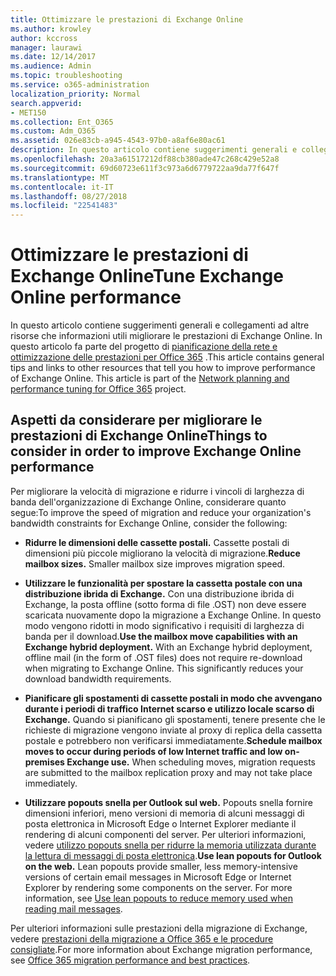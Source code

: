 ```yaml
---
title: Ottimizzare le prestazioni di Exchange Online
ms.author: krowley
author: kccross
manager: laurawi
ms.date: 12/14/2017
ms.audience: Admin
ms.topic: troubleshooting
ms.service: o365-administration
localization_priority: Normal
search.appverid:
- MET150
ms.collection: Ent_O365
ms.custom: Adm_O365
ms.assetid: 026e83cb-a945-4543-97b0-a8af6e80ac61
description: In questo articolo contiene suggerimenti generali e collegamenti ad altre risorse che informazioni utili migliorare le prestazioni di Exchange Online.
ms.openlocfilehash: 20a3a61517212df88cb380ade47c268c429e52a8
ms.sourcegitcommit: 69d60723e611f3c973a6d6779722aa9da77f647f
ms.translationtype: MT
ms.contentlocale: it-IT
ms.lasthandoff: 08/27/2018
ms.locfileid: "22541483"
---
```

# <a name="tune-exchange-online-performance"></a><span data-ttu-id="36cc3-103">Ottimizzare le prestazioni di Exchange Online</span><span class="sxs-lookup"><span data-stu-id="36cc3-103">Tune Exchange Online performance</span></span>

<span data-ttu-id="36cc3-p101">In questo articolo contiene suggerimenti generali e collegamenti ad altre risorse che informazioni utili migliorare le prestazioni di Exchange Online. In questo articolo fa parte del progetto di [pianificazione della rete e ottimizzazione delle prestazioni per Office 365](https://aka.ms/tune) .</span><span class="sxs-lookup"><span data-stu-id="36cc3-p101">This article contains general tips and links to other resources that tell you how to improve performance of Exchange Online. This article is part of the [Network planning and performance tuning for Office 365](https://aka.ms/tune) project.</span></span>
   
## <a name="things-to-consider-in-order-to-improve-exchange-online-performance"></a><span data-ttu-id="36cc3-106">Aspetti da considerare per migliorare le prestazioni di Exchange Online</span><span class="sxs-lookup"><span data-stu-id="36cc3-106">Things to consider in order to improve Exchange Online performance</span></span>

<span data-ttu-id="36cc3-107">Per migliorare la velocità di migrazione e ridurre i vincoli di larghezza di banda dell'organizzazione di Exchange Online, considerare quanto segue:</span><span class="sxs-lookup"><span data-stu-id="36cc3-107">To improve the speed of migration and reduce your organization's bandwidth constraints for Exchange Online, consider the following:</span></span>
  
- <span data-ttu-id="36cc3-p102">**Ridurre le dimensioni delle cassette postali.** Cassette postali di dimensioni più piccole migliorano la velocità di migrazione.</span><span class="sxs-lookup"><span data-stu-id="36cc3-p102">**Reduce mailbox sizes.** Smaller mailbox size improves migration speed.</span></span> 
    
- <span data-ttu-id="36cc3-p103">**Utilizzare le funzionalità per spostare la cassetta postale con una distribuzione ibrida di Exchange.** Con una distribuzione ibrida di Exchange, la posta offline (sotto forma di file .OST) non deve essere scaricata nuovamente dopo la migrazione a Exchange Online. In questo modo vengono ridotti in modo significativo i requisiti di larghezza di banda per il download.</span><span class="sxs-lookup"><span data-stu-id="36cc3-p103">**Use the mailbox move capabilities with an Exchange hybrid deployment.** With an Exchange hybrid deployment, offline mail (in the form of .OST files) does not require re-download when migrating to Exchange Online. This significantly reduces your download bandwidth requirements.</span></span> 
    
- <span data-ttu-id="36cc3-p104">**Pianificare gli spostamenti di cassette postali in modo che avvengano durante i periodi di traffico Internet scarso e utilizzo locale scarso di Exchange.** Quando si pianificano gli spostamenti, tenere presente che le richieste di migrazione vengono inviate al proxy di replica della cassetta postale e potrebbero non verificarsi immediatamente.</span><span class="sxs-lookup"><span data-stu-id="36cc3-p104">**Schedule mailbox moves to occur during periods of low Internet traffic and low on-premises Exchange use.** When scheduling moves, migration requests are submitted to the mailbox replication proxy and may not take place immediately.</span></span> 
    
- <span data-ttu-id="36cc3-p105">**Utilizzare popouts snella per Outlook sul web.** Popouts snella fornire dimensioni inferiori, meno versioni di memoria di alcuni messaggi di posta elettronica in Microsoft Edge o Internet Explorer mediante il rendering di alcuni componenti del server. Per ulteriori informazioni, vedere [utilizzo popouts snella per ridurre la memoria utilizzata durante la lettura di messaggi di posta elettronica](https://support.office.com/article/a6d6ba01-2562-4c3d-a8f1-78748dd506cf).</span><span class="sxs-lookup"><span data-stu-id="36cc3-p105">**Use lean popouts for Outlook on the web.** Lean popouts provide smaller, less memory-intensive versions of certain email messages in Microsoft Edge or Internet Explorer by rendering some components on the server. For more information, see [Use lean popouts to reduce memory used when reading mail messages](https://support.office.com/article/a6d6ba01-2562-4c3d-a8f1-78748dd506cf).</span></span>
    
<span data-ttu-id="36cc3-118">Per ulteriori informazioni sulle prestazioni della migrazione di Exchange, vedere [prestazioni della migrazione a Office 365 e le procedure consigliate](https://support.office.com/article/d9acb371-fd6c-4c14-aa8e-db5cbe39aa57).</span><span class="sxs-lookup"><span data-stu-id="36cc3-118">For more information about Exchange migration performance, see [Office 365 migration performance and best practices](https://support.office.com/article/d9acb371-fd6c-4c14-aa8e-db5cbe39aa57).</span></span>
  

